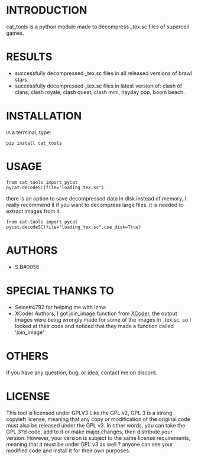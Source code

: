 # INTRODUCTION 
cat_tools is a python module made to decompress _tex.sc files of supercell games.
# RESULTS 
- successfully decompressed _tex.sc files in all released versions of brawl stars.
- successfully decompressed _tex.sc files in latest version of: clash of clans, clash royale, clash quest, clash mini, hayday pop, boom beach.
# INSTALLATION
in a terminal, type:
```
pip install cat_tools
```
# USAGE
```
from cat_tools import pycat
pycat.decodeSC(file="loading_tex.sc")
```
there is an option to save decompressed data in disk instead of memory, I really recommend it if you want to decompress large files. it is needed to extract images from it
```
from cat-tools import pycat
pycat.decodeSC(file="loading_tex.sc",use_disk=True)
```
# AUTHORS
- S.B#0056
# SPECIAL THANKS TO
- Selce#4792 for helping me with lzma
- XCoder Authors, I got join_image function from [XCoder](https://github.com/MasterDevX/XCoder), the output images were being wrongly made for some of the images in _tex.sc, so I looked at their code and noticed that they made a function called 'join_image'
# OTHERS
If you have any question, bug, or idea, contact me on discord.
# LICENSE
This tool is licensed under GPLV3
Like the GPL v2, GPL 3 is a strong copyleft license, meaning that any copy or modification of the original code must also be released under the GPL v3. In other words, you can take the GPL 3?d code, add to it or make major changes, then distribute your version. However, your version is subject to the same license requirements, meaning that it must be under GPL v3 as well ? anyone can see your modified code and install it for their own purposes.
